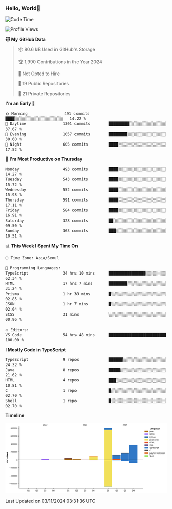 
### Hello, World🐤

<!--START_SECTION:waka-->
![Code Time](http://img.shields.io/badge/Code%20Time-989%20hrs%2053%20mins-blue)

![Profile Views](http://img.shields.io/badge/Profile%20Views-0-blue)

**🐱 My GitHub Data** 

> 📦 80.6 kB Used in GitHub's Storage 
 > 
> 🏆 1,990 Contributions in the Year 2024
 > 
> 🚫 Not Opted to Hire
 > 
> 📜 19 Public Repositories 
 > 
> 🔑 21 Private Repositories 
 > 
**I'm an Early 🐤** 

```text
🌞 Morning                491 commits         ████░░░░░░░░░░░░░░░░░░░░░   14.22 % 
🌆 Daytime                1301 commits        █████████░░░░░░░░░░░░░░░░   37.67 % 
🌃 Evening                1057 commits        ████████░░░░░░░░░░░░░░░░░   30.60 % 
🌙 Night                  605 commits         ████░░░░░░░░░░░░░░░░░░░░░   17.52 % 
```
📅 **I'm Most Productive on Thursday** 

```text
Monday                   493 commits         ████░░░░░░░░░░░░░░░░░░░░░   14.27 % 
Tuesday                  543 commits         ████░░░░░░░░░░░░░░░░░░░░░   15.72 % 
Wednesday                552 commits         ████░░░░░░░░░░░░░░░░░░░░░   15.98 % 
Thursday                 591 commits         ████░░░░░░░░░░░░░░░░░░░░░   17.11 % 
Friday                   584 commits         ████░░░░░░░░░░░░░░░░░░░░░   16.91 % 
Saturday                 328 commits         ██░░░░░░░░░░░░░░░░░░░░░░░   09.50 % 
Sunday                   363 commits         ███░░░░░░░░░░░░░░░░░░░░░░   10.51 % 
```


📊 **This Week I Spent My Time On** 

```text
🕑︎ Time Zone: Asia/Seoul

💬 Programming Languages: 
TypeScript               34 hrs 10 mins      ████████████████░░░░░░░░░   62.34 % 
HTML                     17 hrs 7 mins       ████████░░░░░░░░░░░░░░░░░   31.24 % 
Prisma                   1 hr 33 mins        █░░░░░░░░░░░░░░░░░░░░░░░░   02.85 % 
JSON                     1 hr 7 mins         █░░░░░░░░░░░░░░░░░░░░░░░░   02.04 % 
SCSS                     31 mins             ░░░░░░░░░░░░░░░░░░░░░░░░░   00.96 % 

🔥 Editors: 
VS Code                  54 hrs 48 mins      █████████████████████████   100.00 % 
```

**I Mostly Code in TypeScript** 

```text
TypeScript               9 repos             ██████░░░░░░░░░░░░░░░░░░░   24.32 % 
Java                     8 repos             █████░░░░░░░░░░░░░░░░░░░░   21.62 % 
HTML                     4 repos             ███░░░░░░░░░░░░░░░░░░░░░░   10.81 % 
C                        1 repo              █░░░░░░░░░░░░░░░░░░░░░░░░   02.70 % 
Shell                    1 repo              █░░░░░░░░░░░░░░░░░░░░░░░░   02.70 % 
```



**Timeline**

![Lines of Code chart](https://raw.githubusercontent.com/jilpoom/jilpoom/main/assets/bar_graph.png)


 Last Updated on 03/11/2024 03:31:36 UTC
<!--END_SECTION:waka-->
